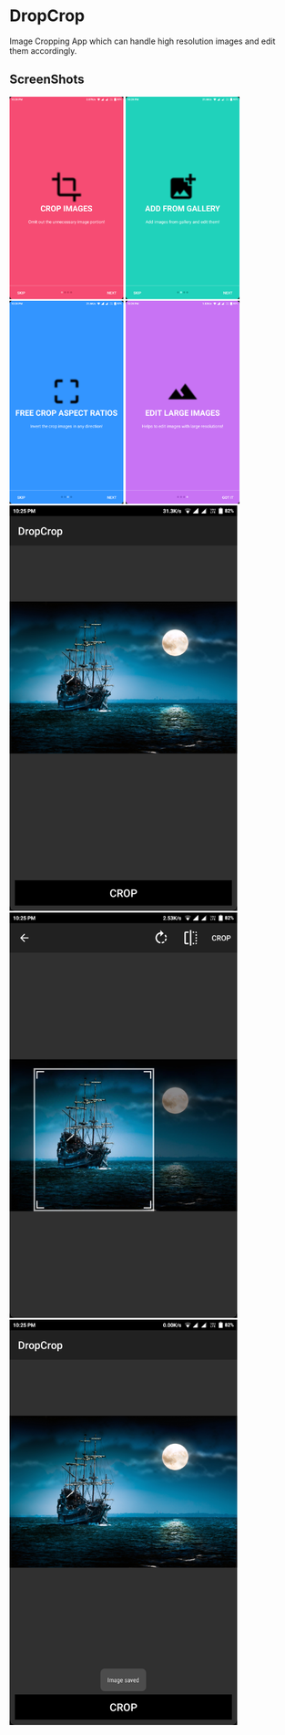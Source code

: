 # DropCrop
Image Cropping App which can handle high resolution images and edit them accordingly.

ScreenShots
-----------

<div>
    <img src="DropCrop1.png" heigth=350 width=200>
    <img src="DropCrop2.png" heigth=350 width=200>
    <img src="DropCrop3.png" heigth=350 width=200>
    <img src="DropCrop4.png" heigth=350 width=200>

<img src="DropCrop5.png" width=400 heigth=700>
<img src="DropCrop6.png" width=400 heigth=700>
<img src="DropCrop7.png" width=400 heigth=700>

</div>

